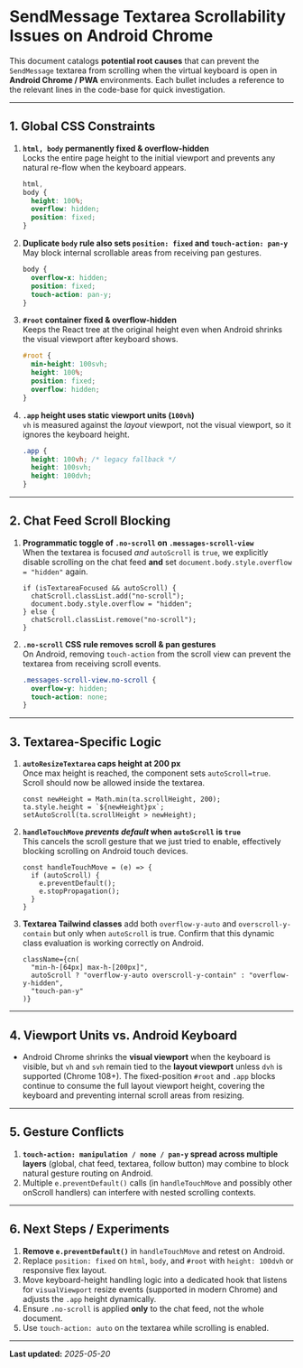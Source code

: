 # SendMessage Textarea Scrollability Issues on Android Chrome

This document catalogs **potential root causes** that can prevent the `SendMessage` textarea from scrolling when the virtual keyboard is open in **Android Chrome / PWA** environments. Each bullet includes a reference to the relevant lines in the code-base for quick investigation.

---

## 1. Global CSS Constraints

1. **`html, body` permanently fixed & overflow-hidden**  
   Locks the entire page height to the initial viewport and prevents any natural re-flow when the keyboard appears.

   ```23:33:src/styles/global.css
   html,
   body {
     height: 100%;
     overflow: hidden;
     position: fixed;
   }
   ```

2. **Duplicate `body` rule also sets `position: fixed` and `touch-action: pan-y`**  
   May block internal scrollable areas from receiving pan gestures.

   ```35:46:src/styles/global.css
   body {
     overflow-x: hidden;
     position: fixed;
     touch-action: pan-y;
   }
   ```

3. **`#root` container fixed & overflow-hidden**  
   Keeps the React tree at the original height even when Android shrinks the visual viewport after keyboard shows.

   ```48:58:src/styles/global.css
   #root {
     min-height: 100svh;
     height: 100%;
     position: fixed;
     overflow: hidden;
   }
   ```

4. **`.app` height uses static viewport units (`100vh`)**  
   `vh` is measured against the _layout_ viewport, not the visual viewport, so it ignores the keyboard height.

   ```60:65:src/styles/global.css
   .app {
     height: 100vh; /* legacy fallback */
     height: 100svh;
     height: 100dvh;
   }
   ```

---

## 2. Chat Feed Scroll Blocking

1. **Programmatic toggle of `.no-scroll` on `.messages-scroll-view`**  
   When the textarea is focused _and_ `autoScroll` is `true`, we explicitly disable scrolling on the chat feed **and** set `document.body.style.overflow = "hidden"` again.

   ```115:134:src/components/SendMessage.tsx
   if (isTextareaFocused && autoScroll) {
     chatScroll.classList.add("no-scroll");
     document.body.style.overflow = "hidden";
   } else {
     chatScroll.classList.remove("no-scroll");
   }
   ```

2. **`.no-scroll` CSS rule removes scroll & pan gestures**  
   On Android, removing `touch-action` from the scroll view can prevent the textarea from receiving scroll events.

   ```180:186:src/components/ChatFeed.css
   .messages-scroll-view.no-scroll {
     overflow-y: hidden;
     touch-action: none;
   }
   ```

---

## 3. Textarea-Specific Logic

1. **`autoResizeTextarea` caps height at 200 px**  
   Once max height is reached, the component sets `autoScroll=true`. Scroll should now be allowed inside the textarea.

   ```145:157:src/components/SendMessage.tsx
   const newHeight = Math.min(ta.scrollHeight, 200);
   ta.style.height = `${newHeight}px`;
   setAutoScroll(ta.scrollHeight > newHeight);
   ```

2. **`handleTouchMove` _prevents default_ when `autoScroll` is `true`**  
   This cancels the scroll gesture that we just tried to enable, effectively blocking scrolling on Android touch devices.

   ```137:145:src/components/SendMessage.tsx
   const handleTouchMove = (e) => {
     if (autoScroll) {
       e.preventDefault();
       e.stopPropagation();
     }
   }
   ```

3. **Textarea Tailwind classes** add both `overflow-y-auto` and `overscroll-y-contain` but only when `autoScroll` is true. Confirm that this dynamic class evaluation is working correctly on Android.

   ```470:484:src/components/SendMessage.tsx
   className={cn(
     "min-h-[64px] max-h-[200px]",
     autoScroll ? "overflow-y-auto overscroll-y-contain" : "overflow-y-hidden",
     "touch-pan-y"
   )}
   ```

---

## 4. Viewport Units vs. Android Keyboard

- Android Chrome shrinks the **visual viewport** when the keyboard is visible, but `vh` and `svh` remain tied to the **layout viewport** unless `dvh` is supported (Chrome 108+). The fixed-position `#root` and `.app` blocks continue to consume the full layout viewport height, covering the keyboard and preventing internal scroll areas from resizing.

---

## 5. Gesture Conflicts

1. **`touch-action: manipulation / none / pan-y` spread across multiple layers** (global, chat feed, textarea, follow button) may combine to block natural gesture routing on Android.
2. Multiple `e.preventDefault()` calls (in `handleTouchMove` and possibly other onScroll handlers) can interfere with nested scrolling contexts.

---

## 6. Next Steps / Experiments

1. **Remove `e.preventDefault()`** in `handleTouchMove` and retest on Android.
2. Replace `position: fixed` on `html`, `body`, and `#root` with `height: 100dvh` or responsive flex layout.
3. Move keyboard-height handling logic into a dedicated hook that listens for `visualViewport` resize events (supported in modern Chrome) and adjusts the `.app` height dynamically.
4. Ensure `.no-scroll` is applied **only** to the chat feed, not the whole document.
5. Use `touch-action: auto` on the textarea while scrolling is enabled.

---

**Last updated:** _2025-05-20_
